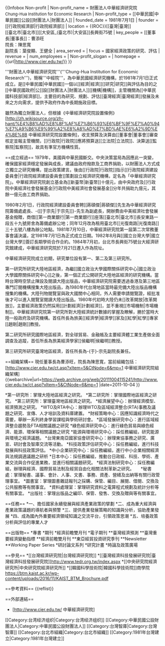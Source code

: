 {{Infobox Non-profit
| Non-profit_name = 財團法人中華經濟研究院<br /><font size="-1">Chung-Hua Institution for Economic Research</font>
| Non-profit_type = [[中華民國|中華民國]]公設[[財團法人|財團法人]]
| founded_date = 1981年7月1日
| founder = [[行政院經濟部|行政院經濟部]]
| location = {{ROC}}[[臺灣|臺灣]]<br />[[臺北市|臺北市]][[大安區_(臺北市)|大安區]]長興街75號
| key_people = [[董事長|董事長]]：曹添旺<br/>院長：陳思寬<br />副院長：葉俊顯、王健全
| area_served = 
| focus = 國家經濟政策的研究、評估
| revenue = 
| num_employees = 
| Non-profit_slogan = 
| homepage = {{url|http://www.cier.edu.tw/}}
}}

'''財團法人中華經濟研究院'''('''Chung-Hua Institution for Economic Research''')，簡稱'''中經院'''，為中華民國經濟研究機構，於1981年7月1日正式成立。是[[中華民國|中華民國]]一個以[[經濟|經濟]][[研究|研究]]與評估為目的之[[中華民國政府|公]]設[[財團法人|財團法人]][[機構|機構]]，主管機關為[[中華民國科技部|經濟部]]，主要目的為研究、規劃、評估[[臺灣經濟|臺灣經濟]]發展及未來之方向需求，提供予政府作為中長期施政目標。

雖然為獨立財團法人，但根據《中華經濟研究院設置條例》<ref>[http://zh.wikisource.org/zh-hant/%E4%B8%AD%E8%8F%AF%E7%B6%93%E6%BF%9F%E7%A0%94%E7%A9%B6%E9%99%A2%E8%A8%AD%E7%BD%AE%E6%A2%9D%E4%BE%8B 中華經濟研究院設置條例]</ref>，收支預算及決算由[[董事會|董事會]]審查核定並報主管機關，[[行政院|行政院]]應將預算送[[立法院|立法院]]、決算送[[監察院|監察院]]，故具有準官方機構性質。

==成立經過==
1979年，美國與中華民國斷交。中央決策當局為因應此一突變，確保國家經濟穩定發展與成長，建議由政府撥款及工商界捐助，以財團法人方式成立獨立之研究機構，提出政策建言。後由[[行政院|行政院]]指示[[行政院經濟建設委員會|行政院經濟建設委員會]]策劃設立經濟研究機構，定名為「中華經濟研究院」。中華經濟研究院創立基金為[[新臺幣|新臺幣]]十億元，由中央政府及[[行政院中美經濟社會發展基金|行政院中美經濟社會發展基金]]分年共捐助九億元，其餘一億元由工商界捐助。

1980年2月1日，行政院經濟建設委員會聘[[蔣碩傑|蔣碩傑]]先生為中華經濟研究院籌備處處長、-{[[于宗先|于宗先]]}-先生為副處長，開辦費由中美經濟社會發展基金撥贈，商借[[第一商業銀行|第一商業銀行]]座落[[臺北市|臺北市]]長安東路一段五十九號房舍為籌備處辦公地；同年12月改為租用臺北市[[光復南路|光復南路]]三十五號八樓為辦公地點。1981年7月10日，中華經濟研究院第一屆第二次常務董事會議決議，定1981年7月1日為正式成立日期。1982年8月與[[國立台灣大學|國立台灣大學]]簽訂長期學術合作合約。1984年7月初，台北市長興街75號台大經濟研究館建成，中華經濟研究院於7月21日遷入作為院址。

中華經濟研究院成立初期，研究單位設有第一、第二及第三研究所。

第一研究所研究大陸地區經濟，為繼[[國立政治大學國際關係研究中心|國立政治大學國際關係研究中心]]之後，第一個正式公開研究大陸地區經濟的研究機構。當時台灣時空禁止陳設及閱讀大陸出版品，中華經濟研究院需要透過香港及第三地區專門訂閱機構搜集大陸出版品，為1980年代台灣地區當時最完備大陸出版品機構搜集的機構。大陸刊物閱覽室與政大國關中心相同，外人需要申請閱覽證，經批准後才可以進入閱覽室閱讀大陸出版品。1980年代初時大陸仍未[[改革開放|改革開放]]，主要經濟政策仍然採用[[計劃經濟|計劃經濟]]，並不重視[[市場機制|市場機制]]。中華經濟研究院第一研究所對大陸經濟統計數據的掌握及瞭解，勝於當時大陸一般政府及研究機構。首任所長為旅美[[經濟學|經濟學]]家及[[紅學|紅學]]專家[[趙剛|趙剛]]教授。

第二研究所研究國際地區經濟，對全球貿易、金融帳及主要經濟體工業生產做全面調查及追蹤，首任所長為旅美經濟學家[[侯繼明|侯繼明]]教授。

第三研究所研究臺灣地區經濟，首任所長為-{于}-宗先副院長兼任。

==組織架構==
現任董事長為曹添旺，院長為陳思寬，當前組織包括：<ref>[http://www.cier.edu.tw/ct.asp?xItem=5&CtNode=6&mp=1 中華經濟研究院組織架構] {{webarchive|url=https://web.archive.org/web/20111004115241/http://www.cier.edu.tw/ct.asp?xItem=5&CtNode=6&mp=1 |date=2011-10-04 }}</ref>

*第一研究所：掌理大陸地區經濟之研究。
*第二研究所：掌理國際地區經濟之研究。
*第三研究所：掌理臺灣地區經濟之研究。
*經濟展望中心：辦理經濟模型、經濟預測之研究。
*WTO及RTA中心：辦理WTO及區域經濟整合(RTA)事務及議題之研究、宣傳、人才培訓及資料庫建置。
*財經策略中心：因應知識經濟時代之需要，舉辦一系列終身學習課程與學術研討會。
*區域發展研究中心：進行區域經濟整合趨勢及FTA相關議題之研究
*綠色經濟研究中心：進行綠色貿易與綠色經濟、能源、環保等相關議題之研究
*能源與環境研究中心：採任務編組，研究能源與環境之經濟議題。
*台灣東南亞國家協會研究中心：辦理東協事務之研究、廣宣、研討會及智庫交流等活動。
*科技政策評估研究中心：採任務編組，進行科技發展與科技政策評估。
*中小企業研究中心：採任務編組，進行中小企業相關經濟與法規調適議題之研析
*日本中心：採任務編組，推動台日政經、科技、學術、產業交流與合作促進業務，並進行相關議題研究。
*經濟法制研究中心：採任務編組，辦理與經濟、國際貿易法制及經貿自由化相關法制革新之研究。	　
*秘書處：掌理秘書、議事、會計、人事、文書、事務、資產、營繕及出納等有關行政管理事宜。
*圖書室：掌理圖書雜誌報刊之採購、保管、編目、展閱、借閱、交換及公共服務等有關事宜。
*資料處理室：掌理研究資料之電算程式規劃及統計分析等有關事宜。
*出版社：掌理出版品之編印、保管、發售、交換及贈與等有關事宜。

==任務==
*一、擔任國家永續發展與經濟產業政策的擘劃
*二、成為重大經濟與產業政策議題的導航者與預警
*三、提供產業發展策略的知識與分析，協助產業發展
*四、成為國內外重要經濟領域知識之交流平台，引領政策思潮
*五、培養政策分析與評估的專業人才

==出版物==
*專書
*期刊
*經濟前瞻雙月刊
*電子期刊
**臺灣經濟預測
**臺灣重要經濟變動指標
**經濟前瞻雙月刊
**東亞經貿投資研究季刊
**Newsletter
**Working Paper Series
*研討論文系列
*研究計畫
*時論及政策廣場

==參見==
*[[台灣經濟研究院|台灣經濟研究院]]
*[[臺灣經濟科技發展研究院|臺灣經濟科技發展研究院]]<ref>http://www.tedr.org.tw/index.aspx</ref>
*[[中央研究院經濟研究所|中央研究院經濟研究所]]
*[[韓國科學技術院|韓國科學技術院]]商學院<ref>https://btm.kaist.ac.kr/wp-content/uploads/2016/11/KAIST_BTM_Brochure.pdf</ref>

==參考資料==
{{reflist}}

==外部連結==
* [http://www.cier.edu.tw/ 中華經濟研究院]

[[Category:台湾经济组织|Category:台湾经济组织]]
[[Category:中華民國公設財團法人|Category:中華民國公設財團法人]]
[[Category:台灣智庫|Category:台灣智庫]]
[[Category:台北市組織|Category:台北市組織]]
[[Category:1981年台灣建立|Category:1981年台灣建立]]